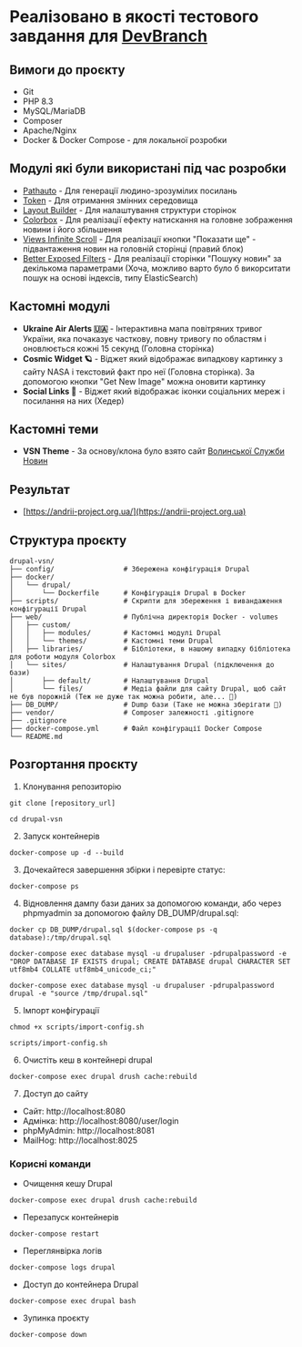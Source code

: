 # Реалізовано в якості тестового завдання для [DevBranch](https://devbranch.ua/)

## Вимоги до проєкту
- Git
- PHP 8.3
- MySQL/MariaDB
- Composer
- Apache/Nginx
- Docker & Docker Compose - для локальної розробки

## Модулі які були використані під час розробки
- [Pathauto](https://www.drupal.org/project/pathauto) - Для генерації людино-зрозумілих посилань
- [Token](https://www.drupal.org/project/token) - Для отримання змінних середовища
- [Layout Builder](https://www.drupal.org/docs/8/core/modules/layout-builder) - Для налаштування структури сторінок
- [Colorbox](https://www.drupal.org/docs/extending-drupal/contributed-modules/contributed-module-archive/contrib-modules-for-building-the-site-functionality/media-and-files/advanced-image-management/colorbox) - Для реалізації ефекту натискання на головне зображення новини і його збільшення
- [Views Infinite Scroll](https://www.drupal.org/project/views_infinite_scroll) - Для реалізації кнопки "Показати ще" - підвантаження новин на головній сторінці (правий блок)
- [Better Exposed Filters](https://www.drupal.org/project/better_exposed_filters) - Для реалізації сторінки "Пошуку новин" за декількома параметрами (Хоча, можливо варто було б викорситати пошук на основі індексів, типу ElasticSearch)

## Кастомні модулі
- **Ukraine Air Alerts 🇺🇦** - Інтерактивна мапа повітряних тривог України, яка почаказує часткову, повну тривогу по областям і оновлюється кожні 15 секунд (Головна сторінка)
- **Cosmic Widget 🪐** - Віджет який відображає випадкову картинку з сайту NASA і текстовий факт про неї (Головна сторінка). За допомогою кнопки "Get New Image" можна оновити картинку 
- **Social Links 📱** - Віджет який відображає іконки соціальних мереж і посилання на них (Хедер) 

## Кастомні теми
- **VSN Theme** - За основу/клона було взято сайт [Волинської Служби Новин](https://vsn.ua/)

## Результат
- [https://andrii-project.org.ua/](https://andrii-project.org.ua)

## Структура проєкту
```angular2html
drupal-vsn/
├── config/                 # Збережена конфігурація Drupal
├── docker/
│   └── drupal/
│       └── Dockerfile      # Конфігурація Drupal в Docker
├── scripts/                # Скрипти для збереження і вивандаження конфігурації Drupal
├── web/                    # Публічна директорія Docker - volumes
│   ├── custom/
│   │   ├── modules/        # Кастомні модулі Drupal
│   │   └── themes/         # Кастомні теми Drupal
│   ├── libraries/          # Бібліотеки, в нашому випадку бібліотека для роботи модуля Colorbox
│   └── sites/              # Налаштування Drupal (підключення до бази)
│       ├── default/        # Налаштування Drupal
│       └── files/          # Медіа файли для сайту Drupal, щоб сайт не був порожній (Теж не дуже так можна робити, але... 🤫)
├── DB_DUMP/                # Dump бази (Таке не можна зберігати 🤫)
├── vendor/                 # Composer залежності .gitignore
├── .gitignore
├── docker-compose.yml      # Файл конфігурації Docker Compose
└── README.md
```

## Розгортання проєкту
1. Клонування репозиторію
```angular2html
git clone [repository_url]

cd drupal-vsn
```
2. Запуск контейнерів
```angular2html
docker-compose up -d --build
```
3. Дочекайтеся завершення збірки і перевірте статус:
```angular2html
docker-compose ps
```
4. Відновлення дампу бази даних за допомогою команди, або через phpmyadmin за допомогою файлу DB_DUMP/drupal.sql:
```angular2html
docker cp DB_DUMP/drupal.sql $(docker-compose ps -q database):/tmp/drupal.sql

docker-compose exec database mysql -u drupaluser -pdrupalpassword -e "DROP DATABASE IF EXISTS drupal; CREATE DATABASE drupal CHARACTER SET utf8mb4 COLLATE utf8mb4_unicode_ci;"

docker-compose exec database mysql -u drupaluser -pdrupalpassword drupal -e "source /tmp/drupal.sql"
```
5. Імпорт конфігурації
```angular2html
chmod +x scripts/import-config.sh

scripts/import-config.sh
```
6. Очистіть кеш в контейнері drupal
```angular2html
docker-compose exec drupal drush cache:rebuild
```
7. Доступ до сайту
- Сайт: http://localhost:8080
- Адмінка: http://localhost:8080/user/login
- phpMyAdmin: http://localhost:8081
- MailHog: http://localhost:8025

### Корисні команди
- Очищення кешу Drupal
```angular2html
docker-compose exec drupal drush cache:rebuild
```
- Перезапуск контейнерів
```angular2html
docker-compose restart
```
- Переглянвірка логів
```angular2html
docker-compose logs drupal
```
- Доступ до контейнера Drupal
```angular2html
docker-compose exec drupal bash
```
- Зупинка проєкту
```angular2html
docker-compose down
```
